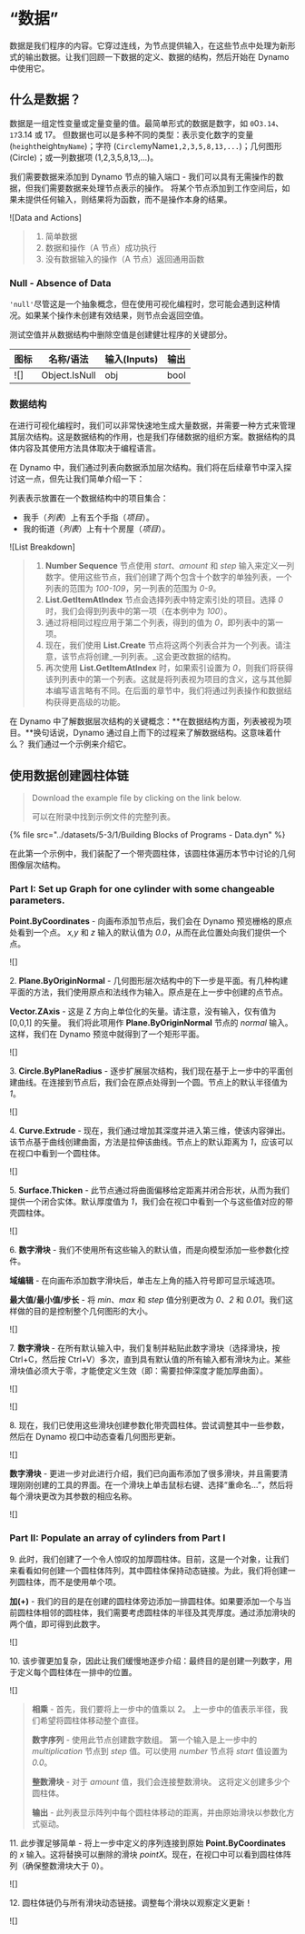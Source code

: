 # “数据”

数据是我们程序的内容。它穿过连线，为节点提供输入，在这些节点中处理为新形式的输出数据。让我们回顾一下数据的定义、数据的结构，然后开始在 Dynamo 中使用它。

## 什么是数据？

数据是一组定性变量或定量变量的值。最简单形式的数据是数字，如 `0`0`3.14`、`17`3.14 或 17。 但数据也可以是多种不同的类型：表示变化数字的变量 (`height`height`myName`)；字符 (`Circle`myName`1,2,3,5,8,13,...`)；几何图形 (Circle)；或一列数据项 (1,2,3,5,8,13,...)。

我们需要数据来添加到 Dynamo 节点的输入端口 - 我们可以具有无需操作的数据，但我们需要数据来处理节点表示的操作。 将某个节点添加到工作空间后，如果未提供任何输入，则结果将为函数，而不是操作本身的结果。

![Data and Actions]

> 1. 简单数据
> 2. 数据和操作（A 节点）成功执行
> 3. 没有数据输入的操作（A 节点）返回通用函数

### Null - Absence of Data

`'null'`尽管这是一个抽象概念，但在使用可视化编程时，您可能会遇到这种情况。如果某个操作未创建有效结果，则节点会返回空值。

测试空值并从数据结构中删除空值是创建健壮程序的关键部分。

| 图标 | 名称/语法 | 输入(Inputs) | 输出 |
| ----------------------------------------------------- | ------------- | ------ | ------- |
| ![] | Object.IsNull | obj | bool |

### 数据结构

在进行可视化编程时，我们可以非常快速地生成大量数据，并需要一种方式来管理其层次结构。这是数据结构的作用，也是我们存储数据的组织方案。数据结构的具体内容及其使用方法具体取决于编程语言。

在 Dynamo 中，我们通过列表向数据添加层次结构。我们将在后续章节中深入探讨这一点，但先让我们简单介绍一下：

列表表示放置在一个数据结构中的项目集合：

* 我手（_列表_）上有五个手指（_项目_）。
* 我的街道（_列表_）上有十个房屋（_项目_）。

![List Breakdown]

> 1. **Number Sequence** 节点使用 _start_、_amount_ 和 _step_ 输入来定义一列数字。使用这些节点，我们创建了两个包含十个数字的单独列表，一个列表的范围为 _100-109_，另一列表的范围为 _0-9_。
> 2. **List.GetItemAtIndex** 节点会选择列表中特定索引处的项目。选择 _0_ 时，我们会得到列表中的第一项（在本例中为 _100_）。
> 3. 通过将相同过程应用于第二个列表，得到的值为 _0_，即列表中的第一项。
> 4. 现在，我们使用 **List.Create** 节点将这两个列表合并为一个列表。请注意，该节点将创建_一列列表。_这会更改数据的结构。
> 5. 再次使用 **List.GetItemAtIndex** 时，如果索引设置为 _0_，则我们将获得该列列表中的第一个列表。这就是将列表视为项目的含义，这与其他脚本编写语言略有不同。在后面的章节中，我们将通过列表操作和数据结构获得更高级的功能。

在 Dynamo 中了解数据层次结构的关键概念：**在数据结构方面，列表被视为项目。**换句话说，Dynamo 通过自上而下的过程来了解数据结构。这意味着什么？ 我们通过一个示例来介绍它。

## 使用数据创建圆柱体链

> Download the example file by clicking on the link below.
>
> 可以在附录中找到示例文件的完整列表。

{% file src="../datasets/5-3/1/Building Blocks of Programs - Data.dyn" %}

在此第一个示例中，我们装配了一个带壳圆柱体，该圆柱体遍历本节中讨论的几何图像层次结构。

### Part I: Set up Graph for one cylinder with some changeable parameters.

**Point.ByCoordinates** - 向画布添加节点后，我们会在 Dynamo 预览栅格的原点处看到一个点。 _x,y_ 和 _z_ 输入的默认值为 _0.0_，从而在此位置处向我们提供一个点。

![]

2\. **Plane.ByOriginNormal** - 几何图形层次结构中的下一步是平面。有几种构建平面的方法，我们使用原点和法线作为输入。原点是在上一步中创建的点节点。

**Vector.ZAxis** - 这是 Z 方向上单位化的矢量。请注意，没有输入，仅有值为 [0,0,1] 的矢量。 我们将此项用作 **Plane.ByOriginNormal** 节点的 _normal_ 输入。这样，我们在 Dynamo 预览中就得到了一个矩形平面。

![]

3\. **Circle.ByPlaneRadius** - 逐步扩展层次结构，我们现在基于上一步中的平面创建曲线。在连接到节点后，我们会在原点处得到一个圆。节点上的默认半径值为 _1_。

![]

4\. **Curve.Extrude** - 现在，我们通过增加其深度并进入第三维，使该内容弹出。该节点基于曲线创建曲面，方法是拉伸该曲线。节点上的默认距离为 _1_，应该可以在视口中看到一个圆柱体。

![]

5\. **Surface.Thicken** - 此节点通过将曲面偏移给定距离并闭合形状，从而为我们提供一个闭合实体。默认厚度值为 _1_，我们会在视口中看到一个与这些值对应的带壳圆柱体。

![]

6\. **数字滑块** - 我们不使用所有这些输入的默认值，而是向模型添加一些参数化控件。

**域编辑** - 在向画布添加数字滑块后，单击左上角的插入符号即可显示域选项。

**最大值/最小值/步长** - 将 _min_、_max_ 和 _step_ 值分别更改为 _0_、_2_ 和 _0.01_。我们这样做的目的是控制整个几何图形的大小。

![]

7\. **数字滑块** - 在所有默认输入中，我们复制并粘贴此数字滑块（选择滑块，按 Ctrl+C，然后按 Ctrl+V）多次，直到具有默认值的所有输入都有滑块为止。某些滑块值必须大于零，才能使定义生效（即：需要拉伸深度才能加厚曲面）。

![]

![]

8\. 现在，我们已使用这些滑块创建参数化带壳圆柱体。尝试调整其中一些参数，然后在 Dynamo 视口中动态查看几何图形更新。

![]

**数字滑块** - 更进一步对此进行介绍，我们已向画布添加了很多滑块，并且需要清理刚刚创建的工具的界面。在一个滑块上单击鼠标右键、选择“重命名...”，然后将每个滑块更改为其参数的相应名称。

![]

### Part II: Populate an array of cylinders from Part I

9\. 此时，我们创建了一个令人惊叹的加厚圆柱体。目前，这是一个对象，让我们来看看如何创建一个圆柱体阵列，其中圆柱体保持动态链接。为此，我们将创建一列圆柱体，而不是使用单个项。

**加(+)** - 我们的目的是在创建的圆柱体旁边添加一排圆柱体。如果要添加一个与当前圆柱体相邻的圆柱体，我们需要考虑圆柱体的半径及其壳厚度。通过添加滑块的两个值，即可得到此数字。

![]

10\. 该步骤更加复杂，因此让我们缓慢地逐步介绍：最终目的是创建一列数字，用于定义每个圆柱体在一排中的位置。

![]

> **相乘** - 首先，我们要将上一步中的值乘以 2。 上一步中的值表示半径，我们希望将圆柱体移动整个直径。
>
> **数字序列** - 使用此节点创建数字数组。 第一个输入是上一步中的 _multiplication_ 节点到 _step_ 值。可以使用 _number_ 节点将 _start_ 值设置为 _0.0_。
>
> **整数滑块** - 对于 _amount_ 值，我们会连接整数滑块。 这将定义创建多少个圆柱体。
>
> **输出** - 此列表显示阵列中每个圆柱体移动的距离，并由原始滑块以参数化方式驱动。

11\. 此步骤足够简单 - 将上一步中定义的序列连接到原始 **Point.ByCoordinates** 的 _x_ 输入。这将替换可以删除的滑块 _pointX_。现在，在视口中可以看到圆柱体阵列（确保整数滑块大于 0）。

![]

12\. 圆柱体链仍与所有滑块动态链接。调整每个滑块以观察定义更新！

![]
